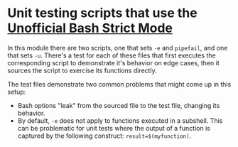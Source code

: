 # Unit testing scripts that use the [Unofficial Bash Strict Mode](http://redsymbol.net/articles/unofficial-bash-strict-mode/)

In this module there are two scripts, one that sets `-e` and `pipefail`, and one that sets `-u`. There's a test for each
of these files that first executes the corresponding script to demonstrate it's behavior on edge cases, then it sources
the script to exercise its functions directly.

The test files demonstrate two common problems that might come up in this setup:

- Bash options "leak" from the sourced file to the test file, changing its behavior.
- By default, `-e` does not apply to functions executed in a subshell. This can be problematic for unit tests where the
  output of a function is captured by the following construct: `result=$(myfunction)`.

